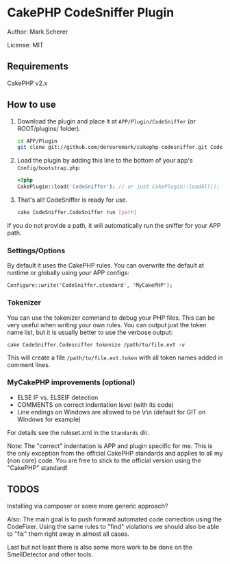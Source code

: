 # CakePHP CodeSniffer Plugin

Author: Mark Scherer

License: MIT

## Requirements

CakePHP v2.x

## How to use

1. Download the plugin and place it at `APP/Plugin/CodeSniffer` (or ROOT/plugins/ folder).

   ```bash
   cd APP/Plugin
   git clone git://github.com/dereuromark/cakephp-codesniffer.git CodeSniffer
   ```

2. Load the plugin by adding this line to the bottom of your app's `Config/bootstrap.php`:

   ```php
   <?php
   CakePlugin::load('CodeSniffer'); // or just CakePlugin::loadAll();
   ```

3. That's all! CodeSniffer is ready for use.

   ```bash
   cake CodeSniffer.CodeSniffer run [path]
   ```

If you do not provide a path, it will automatically run the sniffer for your APP path.

### Settings/Options

By default it uses the CakePHP rules.
You can overwrite the default at runtime or globally using your APP configs:

    Configure::write('CodeSniffer.standard', 'MyCakePHP');

### Tokenizer

You can use the tokenizer command to debug your PHP files. This can be very useful when writing
your own rules. You can output just the token name list, but it is usually better to use the verbose
output:

    cake CodeSniffer.Codesniffer tokenize /path/to/file.ext -v

This will create a file `/path/to/file.ext.token` with all token names added in comment lines.

### MyCakePHP improvements (optional)

* ELSE IF vs. ELSEIF detection
* COMMENTS on correct indentation level (with its code)
* Line endings on Windows are allowed to be \r\n (default for GIT on Windows for example)

For details see the ruleset.xml in the `Standards` dir.

Note: The "correct" indentation is APP and plugin specific for me. This is the only exception from the official CakePHP
standards and applies to all my (non core) code.
You are free to stick to the official version using the "CakePHP" standard!

## TODOS

Installing via composer or some more generic approach?

Also: The main goal is to push forward automated code correction using the CodeFixer.
Using the same rules to "find" violations we should also be able to "fix" them right away in almost all cases.

Last but not least there is also some more work to be done on the SmellDetector and other tools.